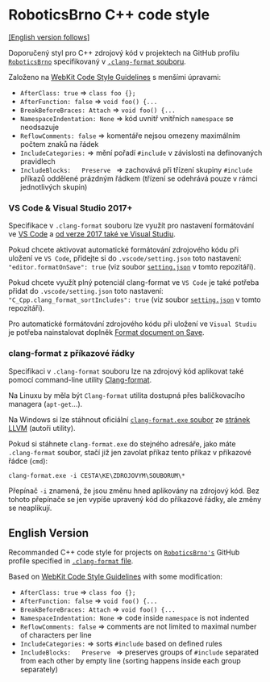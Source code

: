 # RoboticsBrno C++ code style
[[English version follows]](#english-version)

Doporučený styl pro C++ zdrojový kód v projektech na GitHub profilu [`RoboticsBrno`](https://github.com/RoboticsBrno) specifikovaný v [`.clang-format` souboru](/.clang-format).

Založeno na [WebKit Code Style Guidelines](https://webkit.org/code-style-guidelines/) s menšími úpravami:
- `AfterClass: true` => `class foo {};`
- `AfterFunction: false` => `void foo() {...`
- `BreakBeforeBraces: Attach` => `void foo() {...`
- `NamespaceIndentation: None` => kód uvnitř vnitřních `namespace` se neodsazuje
- `ReflowComments: false` => komentáře nejsou omezeny maximálním počtem znaků na řádek
- `IncludeCategories:` => mění pořadí `#include` v závislosti na definovaných pravidlech <!-- FIXME: Maybe better explenation? -->
- `IncludeBlocks:   Preserve ` => zachovává při třízení skupiny `#include` příkazů oddělené prázdným řádkem (třízení se odehrává pouze v rámci jednotlivých skupin)

### VS Code & Visual Studio 2017+

Specifikace v `.clang-format` souboru lze využít pro nastavení formátování ve [VS Code](https://code.visualstudio.com/docs/cpp/cpp-ide#_code-formatting) a [od verze 2017 také ve Visual Studiu](https://devblogs.microsoft.com/cppblog/clangformat-support-in-visual-studio-2017-15-7-preview-1/).

Pokud chcete aktivovat automatické formátování zdrojového kódu při uložení ve `VS Code`, přidejte si do `.vscode/setting.json` toto nastavení: `"editor.formatOnSave": true` (viz soubor [`setting.json`](/.vscode/settings.json) v tomto repozitáři).

Pokud chcete využít plný potenciál clang-format ve `VS Code` je také potřeba přidat do `.vscode/setting.json` toto nastavení: `"C_Cpp.clang_format_sortIncludes": true` (viz soubor [`setting.json`](/.vscode/settings.json) v tomto repozitáři).

Pro automatické formátování zdrojového kódu při uložení ve `Visual Studiu` je potřeba nainstalovat doplněk [Format document on Save](https://marketplace.visualstudio.com/items?itemName=mynkow.FormatdocumentonSave).

### clang-format z příkazové řádky

Specifikaci v `.clang-format` souboru lze na zdrojový kód aplikovat také pomocí command-line utility [Clang-format](https://clang.llvm.org/docs/ClangFormat.html).

Na Linuxu by měla být `Clang-format` utilita dostupná přes baličkovacího managera (`apt-get`...).

Na Windows si lze stáhnout oficiální [`clang-format.exe` soubor](https://prereleases.llvm.org/win-snapshots/clang-format-2663a25f.exe) ze [stránek LLVM](https://llvm.org/builds/) (autoři utility).

Pokud si stáhnete `clang-format.exe` do stejného adresáře, jako máte `.clang-format` soubor, stačí již jen zavolat příkaz tento příkaz v  příkazové řádce (`cmd`):
```
clang-format.exe -i CESTA\KE\ZDROJOVYM\SOUBORUM\*
```  

Přepínač `-i` znamená, že jsou změnu hned aplikovány na zdrojový kód. Bez tohoto přepínače se jen vypíše upravený kód do příkazové řádky, ale změny se neaplikují.

## English Version

Recommanded C++ code style for projects on [`RoboticsBrno's`](https://github.com/RoboticsBrno) GitHub profile specified in [`.clang-format` file](/.clang-format).

Based on [WebKit Code Style Guidelines](https://webkit.org/code-style-guidelines/) with some modification:
- `AfterClass: true` => `class foo {};`
- `AfterFunction: false` => `void foo() {...`
- `BreakBeforeBraces: Attach` => `void foo() {...`
- `NamespaceIndentation: None` => code inside `namespace` is not indented 
- `ReflowComments: false` => comments are not limited to maximal number of characters per line
- `IncludeCategories:` => sorts `#include` based on defined rules <!-- FIXME: Maybe better explenation? -->
- `IncludeBlocks:   Preserve ` => preserves groups of `#include` separated from each other by empty line (sorting happens inside each group separately)
